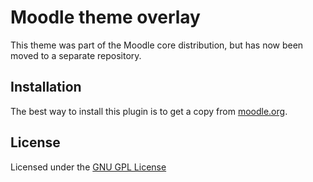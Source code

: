Moodle theme overlay
====================

This theme was part of the Moodle core distribution, but has now been moved to a separate repository.

Installation
------------

The best way to install this plugin is to get a copy from [moodle.org](https://moodle.org/plugins/view.php?plugin=theme_overlay).

License
-------

Licensed under the [GNU GPL License](http://www.gnu.org/copyleft/gpl.html)
